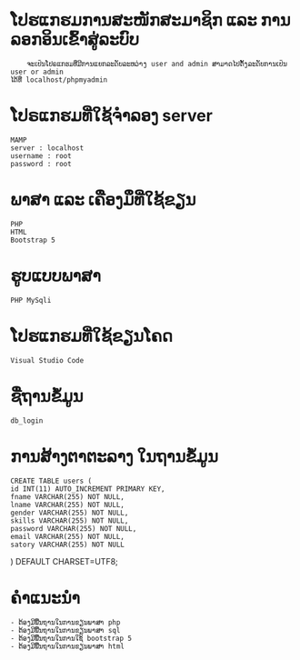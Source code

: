 # ໂປຮແກຮມການສະໜັກສະມາຊິກ ແລະ ການລອກອິນເຂົ້າສູ່ລະບົບ
        ຈະເປັນໂປຣແກຮມທີ່ມີການແຍກລະດັບລະຫວ່າງ user and admin ສາມາດໄປຕັ້ງລະດັບການເປັນ user or admin 
    ໄດ້ທີ່ localhost/phpmyadmin 

# ໂປຣແກຮມທີ່ໃຊ້ຈຳລອງ server
    MAMP
    server : localhost
    username : root
    password : root
# ພາສາ ແລະ ເຄືອງມຶທີ່ໃຊ້ຂຽນ
    PHP
    HTML
    Bootstrap 5
# ຮູບແບບພາສາ
    PHP MySqli
# ໂປຮແກຮມທີ່ໃຊ້ຂຽນໂຄດ
    Visual Studio Code
# ຊື່ຖານຂໍ້ມູນ
    db_login
# ການສ້າງຕາຕະລາງ ໃນຖານຂໍ້ມູນ
    CREATE TABLE users (
    id INT(11) AUTO_INCREMENT PRIMARY KEY,
    fname VARCHAR(255) NOT NULL,
    lname VARCHAR(255) NOT NULL,
    gender VARCHAR(255) NOT NULL,
    skills VARCHAR(255) NOT NULL,
    password VARCHAR(255) NOT NULL,
    email VARCHAR(255) NOT NULL,
    satory VARCHAR(255) NOT NULL
) DEFAULT CHARSET=UTF8;
# ຄຳແນະນຳ
    - ຕ້ອງມີພື້ນຖານໃນການຂຽນພາສາ php
    - ຕ້ອງມີພື້ນຖານໃນການຂຽນພາສາ sql
    - ຕ້ອງມີພື້ນຖານໃນການໃຊ້ bootstrap 5
    - ຕ້ອງມີພື້ນຖານໃນການຂຽນພາສາ html